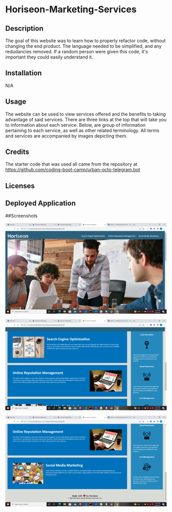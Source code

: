 # Horiseon-Marketing-Services

## Description

The goal of this website was to learn how to properly refactor code, without changing the end product. The language needed to be simplified, and any redudancies removed. If a random person were given this code, it's important they could easily understand it.

## Installation

N/A

## Usage

The website can be used to view services offered and the benefits to taking advantage of said services. There are three links at the top that will take you to information about each service. Below, are group of information pertaining to each service, as well as other related terminology. All terms and services are accompanied by images depicting them. 

## Credits

The starter code that was used all came from the repository at https://github.com/coding-boot-camp/urban-octo-telegram.bot
## Licenses


## Deployed Application



##Screenshots

![(/JFleshren/Horiseon-Marketing-Services/blob/main/assets/images/Screenshot(6).png)](https://github.com/JFleshren/Horiseon-Marketing-Services/blob/main/assets/images/Screenshot%20(4).png)


![(/JFleshren/Horiseon-Marketing-Services/blob/main/assets/images/Screenshot(6).png)](https://github.com/JFleshren/Horiseon-Marketing-Services/blob/main/assets/images/Screenshot%20(5).png)


![(/JFleshren/Horiseon-Marketing-Services/blob/main/assets/images/Screenshot(6).png)](https://github.com/JFleshren/Horiseon-Marketing-Services/blob/main/assets/images/Screenshot%20(6).png)
